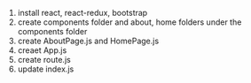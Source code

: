 1. install react, react-redux, bootstrap
2. create components folder and about, home folders under the components folder
3. create AboutPage.js and HomePage.js
4. creaet App.js
5. create route.js
6. update index.js